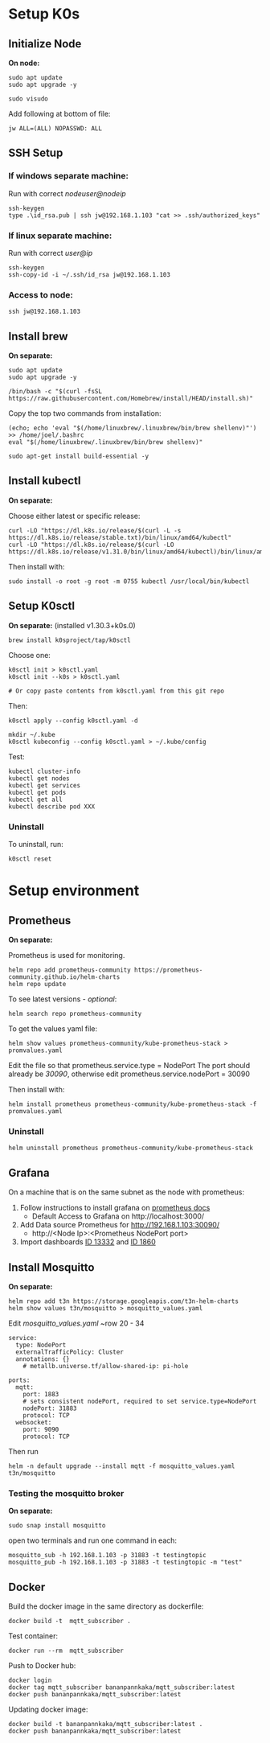
# Setup K0s
## Initialize Node
**On node:**

    sudo apt update
    sudo apt upgrade -y

    sudo visudo

Add following at bottom of file:

    jw ALL=(ALL) NOPASSWD: ALL

## SSH Setup

### If windows separate machine:
Run with correct *nodeuser@nodeip*

    ssh-keygen
    type .\id_rsa.pub | ssh jw@192.168.1.103 "cat >> .ssh/authorized_keys"

### If linux separate machine:
Run with correct *user@ip*

	ssh-keygen
    ssh-copy-id -i ~/.ssh/id_rsa jw@192.168.1.103

### Access to node:

	ssh jw@192.168.1.103

## Install brew
**On separate:**

    sudo apt update
    sudo apt upgrade -y

    /bin/bash -c "$(curl -fsSL https://raw.githubusercontent.com/Homebrew/install/HEAD/install.sh)"

Copy the top two commands from installation:

    (echo; echo 'eval "$(/home/linuxbrew/.linuxbrew/bin/brew shellenv)"') >> /home/joel/.bashrc
    eval "$(/home/linuxbrew/.linuxbrew/bin/brew shellenv)"
    
	sudo apt-get install build-essential -y

## Install kubectl
**On separate:**

Choose either latest or specific release:
   

    curl -LO "https://dl.k8s.io/release/$(curl -L -s https://dl.k8s.io/release/stable.txt)/bin/linux/amd64/kubectl"
	curl -LO "https://dl.k8s.io/release/$(curl -LO https://dl.k8s.io/release/v1.31.0/bin/linux/amd64/kubectl)/bin/linux/amd64/kubectl"

Then install with:

    sudo install -o root -g root -m 0755 kubectl /usr/local/bin/kubectl

## Setup K0sctl
**On separate:**
(installed v1.30.3+k0s.0)

    brew install k0sproject/tap/k0sctl

Choose one:

	k0sctl init > k0sctl.yaml
	k0sctl init --k0s > k0sctl.yaml
 	
  	# Or copy paste contents from k0sctl.yaml from this git repo
Then:
	
	k0sctl apply --config k0sctl.yaml -d

    mkdir ~/.kube
    k0sctl kubeconfig --config k0sctl.yaml > ~/.kube/config

Test:

    kubectl cluster-info
    kubectl get nodes
    kubectl get services
    kubectl get pods
    kubectl get all
    kubectl describe pod XXX

### Uninstall
To uninstall, run:

	k0sctl reset

# Setup environment

## Prometheus
**On separate:**

Prometheus is used for monitoring.

	helm repo add prometheus-community https://prometheus-community.github.io/helm-charts
	helm repo update
To see latest versions - *optional*:

	helm search repo prometheus-community
To get the values yaml file:

	helm show values prometheus-community/kube-prometheus-stack > promvalues.yaml

Edit the file so that prometheus.service.type = NodePort 
The port should already be *30090*, otherwise edit prometheus.service.nodePort = 30090

Then install with:

	helm install prometheus prometheus-community/kube-prometheus-stack -f promvalues.yaml
### Uninstall
	helm uninstall prometheus prometheus-community/kube-prometheus-stack

## Grafana
On a machine that is on the same subnet as the node with prometheus:

 1. Follow instructions to install grafana on [prometheus docs](https://prometheus.io/docs/visualization/grafana/)
	 - Default Access to Grafana on http://localhost:3000/
 3. Add Data source Prometheus for http://192.168.1.103:30090/
	- http://\<Node Ip>:\<Prometheus NodePort port>
 4. Import dashboards [ID 13332](https://grafana.com/grafana/dashboards/13332-kube-state-metrics-v2/) and [ID 1860](https://grafana.com/grafana/dashboards/1860-node-exporter-full/)



## Install Mosquitto
**On separate:**
	
 	helm repo add t3n https://storage.googleapis.com/t3n-helm-charts
 	helm show values t3n/mosquitto > mosquitto_values.yaml
  Edit *mosquitto_values.yaml* ~row 20 - 34

  	service:
	  type: NodePort
	  externalTrafficPolicy: Cluster
	  annotations: {}
	    # metallb.universe.tf/allow-shared-ip: pi-hole
	
	ports:
	  mqtt:
	    port: 1883
	    # sets consistent nodePort, required to set service.type=NodePort
	    nodePort: 31883
	    protocol: TCP
	  websocket:
	    port: 9090
	    protocol: TCP
Then run
		
	helm -n default upgrade --install mqtt -f mosquitto_values.yaml t3n/mosquitto

### Testing the mosquitto broker
**On separate:**

	sudo snap install mosquitto

open two terminals and run one command in each:

 	mosquitto_sub -h 192.168.1.103 -p 31883 -t testingtopic
	mosquitto_pub -h 192.168.1.103 -p 31883 -t testingtopic -m "test"
 	
 ## Docker
Build the docker image in the same directory as dockerfile:

	docker build -t  mqtt_subscriber .
	
Test container:

	docker run --rm  mqtt_subscriber
Push to Docker hub:

	docker login
	docker tag mqtt_subscriber bananpannkaka/mqtt_subscriber:latest
	docker push bananpannkaka/mqtt_subscriber:latest

Updating docker image:

	docker build -t bananpannkaka/mqtt_subscriber:latest .
	docker push bananpannkaka/mqtt_subscriber:latest




